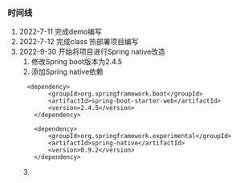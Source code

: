 ### 时间线
1. 2022-7-11 完成demo编写
2. 2022-7-12 完成class 热部署项目编写
3. 2022-9-30 开始将项目进行Spring native改造
   1. 修改Spring boot版本为2.4.5
   2. 添加Spring native依赖
    ```text
      <dependency>
            <groupId>org.springframework.boot</groupId>
            <artifactId>spring-boot-starter-web</artifactId>
            <version>2.4.5</version>
        </dependency>

        <dependency>
            <groupId>org.springframework.experimental</groupId>
            <artifactId>spring-native</artifactId>
            <version>0.9.2</version>
        </dependency>
   ```
   3. 